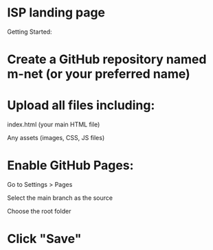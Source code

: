 # ISP landing page
Getting Started:

# Create a GitHub repository named m-net (or your preferred name)

# Upload all files including:

index.html (your main HTML file)

Any assets (images, CSS, JS files)

# Enable GitHub Pages:

Go to Settings > Pages

Select the main branch as the source

Choose the root folder

# Click "Save"